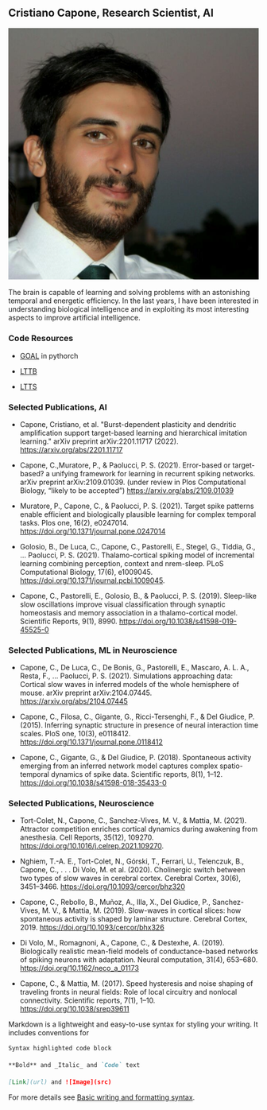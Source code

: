 ## Cristiano Capone, Research Scientist, AI

![image](https://github.com/cristianocapone/cristianocapone.github.io/blob/main/me.png)

The brain is capable of learning and solving problems with an astonishing temporal and energetic efficiency. In the last years, I have been interested in understanding biological intelligence and in exploiting its most interesting aspects to improve artificial intelligence.

### Code Resources

-  [GOAL](https://github.com/myscience/LTTS) in pythorch

- [LTTB](https://github.com/cristianocapone/LTTB)

- [LTTS](https://github.com/myscience/goal)


### Selected Publications, AI


- Capone, Cristiano, et al. "Burst-dependent plasticity and dendritic amplification support target-based learning and hierarchical imitation learning." arXiv preprint arXiv:2201.11717 (2022). https://arxiv.org/abs/2201.11717

- Capone, C.,Muratore, P., & Paolucci, P. S. (2021). Error-based or target-based? a unifying framework for learning in recurrent spiking networks. arXiv preprint arXiv:2109.01039. (under review in Plos Computational Biology, “likely to be accepted”) https://arxiv.org/abs/2109.01039

- Muratore, P., Capone, C., & Paolucci, P. S. (2021). Target spike patterns enable efficient and biologically plausible learning for complex temporal tasks. Plos one, 16(2), e0247014. https://doi.org/10.1371/journal.pone.0247014

- Golosio, B., De Luca, C., Capone, C., Pastorelli, E., Stegel, G., Tiddia, G., ... Paolucci, P. S. (2021). Thalamo-cortical spiking model of incremental learning combining perception, context and nrem-sleep. PLoS Computational Biology, 17(6), e1009045. https://doi.org/10.1371/journal.pcbi.1009045.

-  Capone, C., Pastorelli, E., Golosio, B., & Paolucci, P. S. (2019). Sleep-like slow oscillations improve visual classification through synaptic homeostasis and memory association in a thalamo-cortical model. Scientific Reports, 9(1), 8990. https://doi.org/10.1038/s41598-019-45525-0


### Selected Publications, ML in Neuroscience

- Capone, C., De Luca, C., De Bonis, G., Pastorelli, E., Mascaro, A. L. A., Resta, F., ... Paolucci, P. S. (2021). Simulations approaching data: Cortical slow waves in inferred models of the whole hemisphere of mouse. arXiv preprint arXiv:2104.07445.  https://arxiv.org/abs/2104.07445

- Capone, C., Filosa, C., Gigante, G., Ricci-Tersenghi, F., & Del Giudice, P. (2015). Inferring synaptic structure in presence of neural interaction time scales. PloS one, 10(3), e0118412.  https://doi.org/10.1371/journal.pone.0118412

- Capone, C., Gigante, G., & Del Giudice, P. (2018). Spontaneous activity emerging from an inferred network model captures complex spatio-temporal dynamics of spike data. Scientific reports, 8(1), 1–12.  https://doi.org/10.1038/s41598-018-35433-0


### Selected Publications, Neuroscience

- Tort-Colet, N., Capone, C., Sanchez-Vives, M. V., & Mattia, M. (2021). Attractor competition enriches cortical dynamics during awakening from anesthesia. Cell Reports, 35(12), 109270.  https://doi.org/10.1016/j.celrep.2021.109270.

- Nghiem, T.-A. E., Tort-Colet, N., Górski, T., Ferrari, U., Telenczuk, B., Capone, C., . . . Di Volo, M. et al. (2020). Cholinergic switch between two types of slow waves in cerebral cortex. Cerebral Cortex, 30(6), 3451–3466. https://doi.org/10.1093/cercor/bhz320

-  Capone, C., Rebollo, B., Muñoz, A., Illa, X., Del Giudice, P., Sanchez-Vives, M. V., & Mattia, M. (2019). Slow-waves in cortical slices: how spontaneous activity is shaped by laminar structure. Cerebral Cortex, 2019. https://doi.org/10.1093/cercor/bhx326

- Di Volo, M., Romagnoni, A., Capone, C., & Destexhe, A. (2019). Biologically realistic mean-field models of conductance-based networks of spiking neurons with adaptation. Neural computation, 31(4), 653–680. https://doi.org/10.1162/neco_a_01173

- Capone, C., & Mattia, M. (2017). Speed hysteresis and noise shaping of traveling fronts in neural fields: Role of local circuitry and nonlocal connectivity. Scientific reports, 7(1), 1–10.   https://doi.org/10.1038/srep39611


Markdown is a lightweight and easy-to-use syntax for styling your writing. It includes conventions for

```markdown
Syntax highlighted code block

**Bold** and _Italic_ and `Code` text

[Link](url) and ![Image](src)
```

For more details see [Basic writing and formatting syntax](https://docs.github.com/en/github/writing-on-github/getting-started-with-writing-and-formatting-on-github/basic-writing-and-formatting-syntax).
